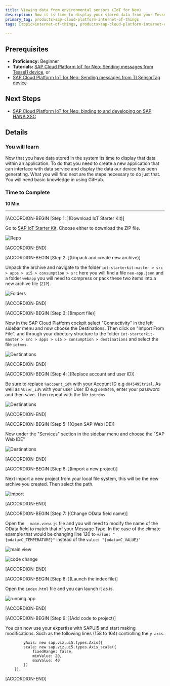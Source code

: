 ```yaml
---
title: Viewing data from environmental sensors (IoT for Neo)
description: Now it is time to display your stored data from your Tessel device using SAPUI5 and SAP Web IDE
primary_tag: products>sap-cloud-platform-internet-of-things
tags: [topic>internet-of-things, products>sap-cloud-platform-internet-of-things, products>sap-hana, tutorial>beginner ]

---
```


## Prerequisites  
- **Proficiency:** Beginner
- **Tutorials:**  [SAP Cloud Platform IoT for Neo: Sending messages from Tessel1 device](https://www.sap.com/developer/tutorials/iot-part8-hcp-services-tessel.html), or
- [SAP Cloud Platform IoT for Neo: Sending messages from TI SensorTag device](https://www.sap.com/developer/tutorials/iot-part11-hcp-services-ti.html)

## Next Steps
- [SAP Cloud Platform IoT for Neo: binding to and developing on SAP HANA XSC](https://www.sap.com/developer/tutorials/iot-part10-hcp-services-hanaxs.html)


## Details
### You will learn  
Now that you have data stored in the system its time to display that data within an application. To do that you need to create a new application that can interface with data service and display the data our device has been generating. What you will find next are the steps necessary to do just that. You will need basic knowledge in using GitHub.


### Time to Complete
**10 Min**.

---
[ACCORDION-BEGIN [Step 1: ](Download IoT Starter Kit)]

Go to [SAP IoT Starter Kit](https://github.com/SAP/iot-starterkit). Choose either to download the ZIP file.

![Repo](1.png)


[ACCORDION-END]

[ACCORDION-BEGIN [Step 2: ](Unpack and create new archive)]

Unpack the archive and navigate to the folder `iot-starterkit-master > src > apps > ui5 > consumption > src` here you will find a file `neo-app.json` and a folder `webapp` you will need to compress or pack these two items into a new archive file (`ZIP`).

![Folders](2.png)


[ACCORDION-END]

[ACCORDION-BEGIN [Step 3: ](Import file)]

Now in the SAP Cloud Platform cockpit select "Connectivity" in the left sidebar menu and now choose the Destinations. Then click on "Import From File", and through your directory structure to the folder `iot-starterkit-master > src > apps > ui5 > consumption > destinations` and select the file `iotmms`.

![Destinations](3.png)


[ACCORDION-END]

[ACCORDION-BEGIN [Step 4: ](Replace account and user ID)]

Be sure to replace `%account_id%` with your Account ID e.g `d045495trial`. As well as `%User_id%` with your user User ID e.g `d045495`, enter your password and then save. Then repeat with the file `iotrdms`![Destinations](4.png)
[ACCORDION-END][ACCORDION-BEGIN [Step 5: ](Open SAP Web IDE)]Now under the "Services" section in the sidebar menu and choose the "SAP Web IDE"

![Destinations](5.png)


[ACCORDION-END]

[ACCORDION-BEGIN [Step 6: ](Import a new project)]

Next import a new project from your local file system, this will be the new archive you created. Then select the path.

![import](6.png)


[ACCORDION-END]

[ACCORDION-BEGIN [Step 7: ](Change OData field name)]

Open the `	main.view.js` file and you will need to modify the name of the OData field to match that of your Message Type. In the case of the climate example that would be changing line 120 to `value: "{odata>C_TEMPERATURE}"` instead of the `value: "{odata>C_VALUE}"`

![main view](8.png)

![code change](9.png)


[ACCORDION-END]

[ACCORDION-BEGIN [Step 8: ](Launch the index file)]

Open the `index.html` file and you can launch it as is.
![running app](7.png)


[ACCORDION-END]

[ACCORDION-BEGIN [Step 9: ](Add code to project)]

You can now use your expertise with SAPUI5 and start making modifications. Such as the following lines (158 to 164) controlling the `y axis`.

```
		yAxis: new sap.viz.ui5.types.Axis({
		scale: new sap.viz.ui5.types.Axis_scale({
			fixedRange: false,
			minValue: 20,
			maxValue: 40
		})
	}),
```


[ACCORDION-END]

